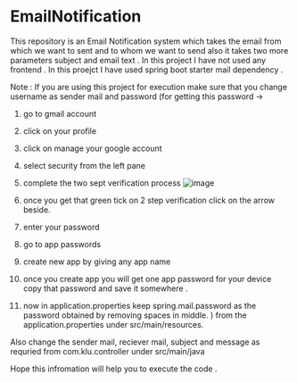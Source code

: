 # EmailNotification
This repository is an Email Notification system which takes the email from which we want to sent and to whom we want to send also it takes two more parameters subject and email text .
In this project I have not used any frontend . 
In this proejct I have used spring boot starter mail dependency .


Note : 
If you are using this project for execution make sure that you change username as sender mail and password (for getting this password -> 
1. go to gmail account 
2. click on your profile
3. click on manage your google account
4. select security from the left pane
5. complete the two sept verification process
![image](https://github.com/pratik1507/EmailNotification/assets/110710381/6a377070-0b01-4004-bbc9-a6ffbbe3e042)

6. once you get that green tick on 2 step verification click on the arrow beside.
7. enter your password
8. go to app passwords
9. create new app by giving any app name
10. once you create app you will get one app password for your device copy that password and save it somewhere .
11. now in application.properties keep spring.mail.password as the password obtained by removing spaces in middle.
)
from the application.properties under src/main/resources.

Also change the sender mail, reciever mail, subject and message as requried from com.klu.controller under src/main/java

Hope this infromation will help you to execute the code .

